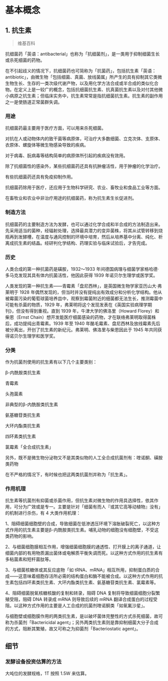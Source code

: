 # 基本概念

## 1. 抗生素
> 维基百科

抗细菌药「英语：antibacterial」也称为「抗细菌剂」，是一类用于抑制细菌生长或杀死细菌的药物。

在不引起歧义的情况下，抗细菌药也可简称为「抗菌药」，包括抗生素「英语：antibiotic」，由微生物「包括细菌、真菌、放线菌属」所产生的具有抑制其它类微生物生长、生存的一类次级代谢产物，以及用化学方法合成或半合成的类似化合物。在定义上是一较广的概念，包括抗细菌抗生素、抗真菌抗生素以及对付其他微小病原之抗生素；但临床实务中，抗生素常常是指抗细菌抗生素。抗生素的副作用之一是使肠道正常菌群失调。

### 用途
抗细菌药最主要用于医疗方面，可以用来杀死细菌。

对抗在人或动物体内的致干菌等病原体，可治疗大多数细菌、立克次体、支原体、衣原体、螺旋体等微生物感染导致的疾病。

对于病毒、朊病毒等结构简单的病原体所引起的疾病没有效用。

除了抗细菌性的感染外，某些抗细菌药还具有抗肿瘤活性，用于肿瘤的化学治疗。

有些抗细菌药还具有免疫抑制作用。

抗细菌药除用于医疗，还应用于生物科学研究、农业、畜牧业和食品工业等方面。

在畜牧业和农业中非治疗用途的抗细菌药，称为抗生素生长促进剂。

### 制造方法

抗细菌药的主要制造方法为发酵，也可以通过化学合成和半合成的方法制造出来。 先采用适当的菌种，经辐射处理，选择最具潜力的变异菌株，将其从试管转移到烧瓶再到发酵槽，在温度与通风控制的环境中培育，然后从培养基中分离、纯化、析离成抗生素的结晶。经研判化学结构、药理实验与临床试验后，才告完成。

### 历史
人类合成的第一种抗菌药是磺胺，1932～1933 年间德国病理与细菌学家格哈德·多马克发现其具有体内抗菌活性，他因此获得 1939 年诺贝尔生理学或医学奖。

人类发现的第一种抗生素——青霉素「盘尼西林」，是英国微生物学家亚历山大·弗莱明于 1928 年偶然发现的，但当时并没有提纯出有效成分和分析化学结构。他从被霉菌污染的葡萄球菌培养皿中，观察到霉菌附近的细菌都无法生长，推测霉菌中可能有杀菌的物质，1929 年，弗莱明将这个发现发表在《英国实验病理学期刊》，但没有得到重视。直到 1939 年，牛津大学的佛洛里（Howard Florey）和柴恩（Ernst Chain）想开发能医疗细菌感染的药物，才在联络弗莱明取得菌株后，成功提纯出青霉素。1939 年至 1940 年酪毛霉素、盘尼西林及放线霉素先后被分离出，开创了抗生素的新纪元。弗莱明、佛洛里与柴恩因此于 1945 年共同获得诺贝尔生理学和医学奖。

### 分类
作为抗菌剂使用的抗生素有以下几个主要类别：

β-内酰胺类抗生素

青霉素

头孢菌素

非典型的β-内酰胺类抗生素

氨基糖苷类抗生素

大环内酯类抗生素

四环素类抗生素

氯霉素「全合成抗生素」

另外，既不是微生物分泌物又不是其类似物的人工全合成抗菌剂有：喹诺酮、磺胺类药物

在不严格的情况下，有时候也把这两类抗菌剂并称为「抗生素」。

### 作用机理
抗生素等抗菌剂有抑菌或杀菌作用，但抗生素对微生物的作用具选择性，依其作用，可分为广效或是专一。主要是针对「细菌有而人『或其它高等动植物』没有」的机制进行杀伤，有 4 大类作用机理：

1、阻碍细菌细胞壁的合成，导致细菌在低渗透压环境下溶胀破裂死亡，以这种方式作用的抗生素主要是β-内酰胺类抗生素。哺乳动物的细胞没有细胞壁，不受这类药物的影响。

2、与细菌细胞膜相互作用，增强细菌细胞膜的通透性、打开膜上的离子通道，让细菌内部的有用物质漏出菌体或电解质平衡失调而死。以这种方式作用的抗生素有多粘菌素和短杆菌肽等。

3、与细菌核糖体或其反应底物「如 tRNA、mRNA」相互所用，抑制蛋白质的合成——这意味着细胞存活所必需的结构蛋白和酶不能被合成。以这种方式作用的抗生素包括四环素类抗生素、大环内酯类抗生素、氨基糖苷类抗生素、氯霉素等。

4、阻碍细菌脱氧核糖核酸的复制和转录，阻碍 DNA 复制将导致细菌细胞分裂繁殖受阻，阻碍 DNA 转录成 mRNA 则导致后续的 mRNA 翻译合成蛋白的过程受阻。以这种方式作用的主要是人工合成的抗菌剂喹诺酮类「如氧氟沙星」。

与细胞壁或细胞膜作用的两类抗生素，是以破坏菌体完整性的方式杀死细菌，故可称为杀菌剂「Bactericidal agent」；另外两类抗生素则是靠抑制细菌大分子合成的方式，阻断其繁殖，故又可称之为抑菌剂「Bacteriostatic agent」。


## 细节

### 发酵设备投资估算的方法
大吨位的发酵规格，1T 按照 1.5W 来估算。










